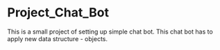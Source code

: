 # Project_Chat_Bot
This is a small project of setting up simple chat bot.
This chat bot has to apply new data structure - objects.
